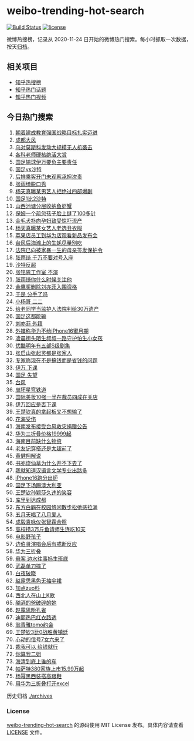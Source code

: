 # weibo-trending-hot-search

[![Build Status](https://github.com/justjavac/weibo-trending-hot-search/workflows/ci/badge.svg?branch=master)](https://github.com/justjavac/weibo-trending-hot-search/actions)
[![license](https://img.shields.io/github/license/justjavac/weibo-trending-hot-search)](https://github.com/justjavac/weibo-trending-hot-search/blob/master/LICENSE)

微博热搜榜，记录从 2020-11-24 日开始的微博热门搜索。每小时抓取一次数据，按天[归档](./archives)。

## 相关项目

- [知乎热搜榜](https://github.com/justjavac/zhihu-trending-top-search)
- [知乎热门话题](https://github.com/justjavac/zhihu-trending-hot-questions)
- [知乎热门视频](https://github.com/justjavac/zhihu-trending-hot-video)

## 今日热门搜索

<!-- BEGIN -->
<!-- 最后更新时间 Wed Sep 11 2024 05:13:00 GMT+0800 (China Standard Time) -->

1. [朝着建成教育强国战略目标扎实迈进](https://s.weibo.com//weibo?q=%23%E6%9C%9D%E7%9D%80%E5%BB%BA%E6%88%90%E6%95%99%E8%82%B2%E5%BC%BA%E5%9B%BD%E6%88%98%E7%95%A5%E7%9B%AE%E6%A0%87%E6%89%8E%E5%AE%9E%E8%BF%88%E8%BF%9B%23&Refer=new_time)
1. [成都大风](https://s.weibo.com//weibo?q=%E6%88%90%E9%83%BD%E5%A4%A7%E9%A3%8E&t=31&band_rank=1&Refer=top)
1. [乌对莫斯科发动大规模无人机袭击](https://s.weibo.com//weibo?q=%23%E4%B9%8C%E5%AF%B9%E8%8E%AB%E6%96%AF%E7%A7%91%E5%8F%91%E5%8A%A8%E5%A4%A7%E8%A7%84%E6%A8%A1%E6%97%A0%E4%BA%BA%E6%9C%BA%E8%A2%AD%E5%87%BB%23&t=31&band_rank=17&Refer=top)
1. [各科老师硬核绝活大赏](https://s.weibo.com//weibo?q=%23%E5%90%84%E7%A7%91%E8%80%81%E5%B8%88%E7%A1%AC%E6%A0%B8%E7%BB%9D%E6%B4%BB%E5%A4%A7%E8%B5%8F%23&t=31&band_rank=3&Refer=top)
1. [国足输球伊万要负主要责任](https://s.weibo.com//weibo?q=%23%E5%9B%BD%E8%B6%B3%E8%BE%93%E7%90%83%E4%BC%8A%E4%B8%87%E8%A6%81%E8%B4%9F%E4%B8%BB%E8%A6%81%E8%B4%A3%E4%BB%BB%23&t=31&band_rank=27&Refer=top)
1. [国足vs沙特](https://s.weibo.com//weibo?q=%23%E5%9B%BD%E8%B6%B3vs%E6%B2%99%E7%89%B9%23&t=31&band_rank=1&Refer=top)
1. [后排乘客开门未观察承担次责](https://s.weibo.com//weibo?q=%23%E5%90%8E%E6%8E%92%E4%B9%98%E5%AE%A2%E5%BC%80%E9%97%A8%E6%9C%AA%E8%A7%82%E5%AF%9F%E6%89%BF%E6%8B%85%E6%AC%A1%E8%B4%A3%23&t=31&band_rank=20&Refer=top)
1. [张雨绮脱口秀](https://s.weibo.com//weibo?q=%E5%BC%A0%E9%9B%A8%E7%BB%AE%E8%84%B1%E5%8F%A3%E7%A7%80&t=31&band_rank=18&Refer=top)
1. [杨天真曝某男艺人拒绝过四部爆剧](https://s.weibo.com//weibo?q=%23%E6%9D%A8%E5%A4%A9%E7%9C%9F%E6%9B%9D%E6%9F%90%E7%94%B7%E8%89%BA%E4%BA%BA%E6%8B%92%E7%BB%9D%E8%BF%87%E5%9B%9B%E9%83%A8%E7%88%86%E5%89%A7%23&t=31&band_rank=2&Refer=top)
1. [国足1比2沙特](https://s.weibo.com//weibo?q=%23%E5%9B%BD%E8%B6%B31%E6%AF%942%E6%B2%99%E7%89%B9%23&t=31&band_rank=20&Refer=top)
1. [山西池塘分层收纳鱼虾蟹](https://s.weibo.com//weibo?q=%23%E5%B1%B1%E8%A5%BF%E6%B1%A0%E5%A1%98%E5%88%86%E5%B1%82%E6%94%B6%E7%BA%B3%E9%B1%BC%E8%99%BE%E8%9F%B9%23&t=31&band_rank=10&Refer=top)
1. [保姆一个疏忽孩子脸上缝了100多针](https://s.weibo.com//weibo?q=%23%E4%BF%9D%E5%A7%86%E4%B8%80%E4%B8%AA%E7%96%8F%E5%BF%BD%E5%AD%A9%E5%AD%90%E8%84%B8%E4%B8%8A%E7%BC%9D%E4%BA%86100%E5%A4%9A%E9%92%88%23&t=31&band_rank=12&Refer=top)
1. [金毛犬扑向孕妇致受惊吓流产](https://s.weibo.com//weibo?q=%23%E9%87%91%E6%AF%9B%E7%8A%AC%E6%89%91%E5%90%91%E5%AD%95%E5%A6%87%E8%87%B4%E5%8F%97%E6%83%8A%E5%90%93%E6%B5%81%E4%BA%A7%23&t=31&band_rank=11&Refer=top)
1. [杨天真曝某女艺人老选丑衣服](https://s.weibo.com//weibo?q=%23%E6%9D%A8%E5%A4%A9%E7%9C%9F%E6%9B%9D%E6%9F%90%E5%A5%B3%E8%89%BA%E4%BA%BA%E8%80%81%E9%80%89%E4%B8%91%E8%A1%A3%E6%9C%8D%23&t=31&band_rank=12&Refer=top)
1. [苹果店员工到华为店观看新品发布会](https://s.weibo.com//weibo?q=%23%E8%8B%B9%E6%9E%9C%E5%BA%97%E5%91%98%E5%B7%A5%E5%88%B0%E5%8D%8E%E4%B8%BA%E5%BA%97%E8%A7%82%E7%9C%8B%E6%96%B0%E5%93%81%E5%8F%91%E5%B8%83%E4%BC%9A%23&t=31&band_rank=37&Refer=top)
1. [台风后海滩上的生蚝尽量别吃](https://s.weibo.com//weibo?q=%23%E5%8F%B0%E9%A3%8E%E5%90%8E%E6%B5%B7%E6%BB%A9%E4%B8%8A%E7%9A%84%E7%94%9F%E8%9A%9D%E5%B0%BD%E9%87%8F%E5%88%AB%E5%90%83%23&t=31&band_rank=24&Refer=top)
1. [法院已向被家暴一生的母亲签发保护令](https://s.weibo.com//weibo?q=%23%E6%B3%95%E9%99%A2%E5%B7%B2%E5%90%91%E8%A2%AB%E5%AE%B6%E6%9A%B4%E4%B8%80%E7%94%9F%E7%9A%84%E6%AF%8D%E4%BA%B2%E7%AD%BE%E5%8F%91%E4%BF%9D%E6%8A%A4%E4%BB%A4%23&t=31&band_rank=10&Refer=top)
1. [张雨绮 千万不要对号入座](https://s.weibo.com//weibo?q=%E5%BC%A0%E9%9B%A8%E7%BB%AE%20%E5%8D%83%E4%B8%87%E4%B8%8D%E8%A6%81%E5%AF%B9%E5%8F%B7%E5%85%A5%E5%BA%A7&t=31&band_rank=7&Refer=top)
1. [沙特反超](https://s.weibo.com//weibo?q=%E6%B2%99%E7%89%B9%E5%8F%8D%E8%B6%85&t=31&band_rank=38&Refer=top)
1. [张铭恩工作室 不演](https://s.weibo.com//weibo?q=%E5%BC%A0%E9%93%AD%E6%81%A9%E5%B7%A5%E4%BD%9C%E5%AE%A4%20%E4%B8%8D%E6%BC%94&t=31&band_rank=15&Refer=top)
1. [张雨绮你什么时候关注他](https://s.weibo.com//weibo?q=%23%E5%BC%A0%E9%9B%A8%E7%BB%AE%E4%BD%A0%E4%BB%80%E4%B9%88%E6%97%B6%E5%80%99%E5%85%B3%E6%B3%A8%E4%BB%96%23&t=31&band_rank=13&Refer=top)
1. [金鹰奖删除刘亦菲入围资格](https://s.weibo.com//weibo?q=%23%E9%87%91%E9%B9%B0%E5%A5%96%E5%88%A0%E9%99%A4%E5%88%98%E4%BA%A6%E8%8F%B2%E5%85%A5%E5%9B%B4%E8%B5%84%E6%A0%BC%23&t=31&band_rank=4&Refer=top)
1. [于是 分手了吗](https://s.weibo.com//weibo?q=%E4%BA%8E%E6%98%AF%20%E5%88%86%E6%89%8B%E4%BA%86%E5%90%97&t=31&band_rank=21&Refer=top)
1. [小杨哥 二二](https://s.weibo.com//weibo?q=%E5%B0%8F%E6%9D%A8%E5%93%A5%20%E4%BA%8C%E4%BA%8C&t=31&band_rank=22&Refer=top)
1. [给老同学当监护人法院判给30万遗产](https://s.weibo.com//weibo?q=%23%E7%BB%99%E8%80%81%E5%90%8C%E5%AD%A6%E5%BD%93%E7%9B%91%E6%8A%A4%E4%BA%BA%E6%B3%95%E9%99%A2%E5%88%A4%E7%BB%9930%E4%B8%87%E9%81%97%E4%BA%A7%23&t=31&band_rank=28&Refer=top)
1. [国足这都能输](https://s.weibo.com//weibo?q=%23%E5%9B%BD%E8%B6%B3%E8%BF%99%E9%83%BD%E8%83%BD%E8%BE%93%23&t=31&band_rank=6&Refer=top)
1. [刘亦菲 外籍](https://s.weibo.com//weibo?q=%E5%88%98%E4%BA%A6%E8%8F%B2%20%E5%A4%96%E7%B1%8D&t=31&band_rank=14&Refer=top)
1. [外媒称华为不给iPhone16蜜月期](https://s.weibo.com//weibo?q=%23%E5%A4%96%E5%AA%92%E7%A7%B0%E5%8D%8E%E4%B8%BA%E4%B8%8D%E7%BB%99iPhone16%E8%9C%9C%E6%9C%88%E6%9C%9F%23&t=31&band_rank=30&Refer=top)
1. [凌晨街头陌生叔叔一路守护怕生小女孩](https://s.weibo.com//weibo?q=%23%E5%87%8C%E6%99%A8%E8%A1%97%E5%A4%B4%E9%99%8C%E7%94%9F%E5%8F%94%E5%8F%94%E4%B8%80%E8%B7%AF%E5%AE%88%E6%8A%A4%E6%80%95%E7%94%9F%E5%B0%8F%E5%A5%B3%E5%AD%A9%23&t=31&band_rank=27&Refer=top)
1. [优酷明年有五部S级剧集](https://s.weibo.com//weibo?q=%23%E4%BC%98%E9%85%B7%E6%98%8E%E5%B9%B4%E6%9C%89%E4%BA%94%E9%83%A8S%E7%BA%A7%E5%89%A7%E9%9B%86%23&t=31&band_rank=29&Refer=top)
1. [张启山张起灵都是张家人](https://s.weibo.com//weibo?q=%E5%BC%A0%E5%90%AF%E5%B1%B1%E5%BC%A0%E8%B5%B7%E7%81%B5%E9%83%BD%E6%98%AF%E5%BC%A0%E5%AE%B6%E4%BA%BA&t=31&band_rank=31&Refer=top)
1. [专家称现在不是搞钱而是省钱的问题](https://s.weibo.com//weibo?q=%23%E4%B8%93%E5%AE%B6%E7%A7%B0%E7%8E%B0%E5%9C%A8%E4%B8%8D%E6%98%AF%E6%90%9E%E9%92%B1%E8%80%8C%E6%98%AF%E7%9C%81%E9%92%B1%E7%9A%84%E9%97%AE%E9%A2%98%23&t=31&band_rank=32&Refer=top)
1. [伊万 下课](https://s.weibo.com//weibo?q=%E4%BC%8A%E4%B8%87%20%E4%B8%8B%E8%AF%BE&t=31&band_rank=5&Refer=top)
1. [国足 失望](https://s.weibo.com//weibo?q=%E5%9B%BD%E8%B6%B3%20%E5%A4%B1%E6%9C%9B&t=31&band_rank=35&Refer=top)
1. [台风](https://s.weibo.com//weibo?q=%E5%8F%B0%E9%A3%8E&t=31&band_rank=34&Refer=top)
1. [崩坏星穹铁道](https://s.weibo.com//weibo?q=%E5%B4%A9%E5%9D%8F%E6%98%9F%E7%A9%B9%E9%93%81%E9%81%93&t=31&band_rank=49&Refer=top)
1. [国际美妆10强一半在裁员四成在关店](https://s.weibo.com//weibo?q=%23%E5%9B%BD%E9%99%85%E7%BE%8E%E5%A6%8610%E5%BC%BA%E4%B8%80%E5%8D%8A%E5%9C%A8%E8%A3%81%E5%91%98%E5%9B%9B%E6%88%90%E5%9C%A8%E5%85%B3%E5%BA%97%23&t=31&band_rank=10&Refer=top)
1. [伊万回应是否下课](https://s.weibo.com//weibo?q=%23%E4%BC%8A%E4%B8%87%E5%9B%9E%E5%BA%94%E6%98%AF%E5%90%A6%E4%B8%8B%E8%AF%BE%23&t=31&band_rank=43&Refer=top)
1. [王楚钦真的拿起板又不想输了](https://s.weibo.com//weibo?q=%23%E7%8E%8B%E6%A5%9A%E9%92%A6%E7%9C%9F%E7%9A%84%E6%8B%BF%E8%B5%B7%E6%9D%BF%E5%8F%88%E4%B8%8D%E6%83%B3%E8%BE%93%E4%BA%86%23&t=31&band_rank=8&Refer=top)
1. [花海受伤](https://s.weibo.com//weibo?q=%E8%8A%B1%E6%B5%B7%E5%8F%97%E4%BC%A4&t=31&band_rank=16&Refer=top)
1. [海南发布接受台风救灾捐赠公告](https://s.weibo.com//weibo?q=%23%E6%B5%B7%E5%8D%97%E5%8F%91%E5%B8%83%E6%8E%A5%E5%8F%97%E5%8F%B0%E9%A3%8E%E6%95%91%E7%81%BE%E6%8D%90%E8%B5%A0%E5%85%AC%E5%91%8A%23&t=31&band_rank=9&Refer=top)
1. [华为三折叠价格19999起](https://s.weibo.com//weibo?q=%E5%8D%8E%E4%B8%BA%E4%B8%89%E6%8A%98%E5%8F%A0%E4%BB%B7%E6%A0%BC19999%E8%B5%B7&t=31&band_rank=50&Refer=top)
1. [海南目前缺什么物资](https://s.weibo.com//weibo?q=%23%E6%B5%B7%E5%8D%97%E7%9B%AE%E5%89%8D%E7%BC%BA%E4%BB%80%E4%B9%88%E7%89%A9%E8%B5%84%23&t=31&band_rank=19&Refer=top)
1. [老友记穿搭还是太超前了](https://s.weibo.com//weibo?q=%E8%80%81%E5%8F%8B%E8%AE%B0%E7%A9%BF%E6%90%AD%E8%BF%98%E6%98%AF%E5%A4%AA%E8%B6%85%E5%89%8D%E4%BA%86&t=31&band_rank=45&Refer=top)
1. [黄健翔解说](https://s.weibo.com//weibo?q=%E9%BB%84%E5%81%A5%E7%BF%94%E8%A7%A3%E8%AF%B4&t=31&band_rank=47&Refer=top)
1. [书亦烧仙草为什么开不下去了](https://s.weibo.com//weibo?q=%23%E4%B9%A6%E4%BA%A6%E7%83%A7%E4%BB%99%E8%8D%89%E4%B8%BA%E4%BB%80%E4%B9%88%E5%BC%80%E4%B8%8D%E4%B8%8B%E5%8E%BB%E4%BA%86%23&t=31&band_rank=25&Refer=top)
1. [我就知道汉语言文学专业出路多](https://s.weibo.com//weibo?q=%E6%88%91%E5%B0%B1%E7%9F%A5%E9%81%93%E6%B1%89%E8%AF%AD%E8%A8%80%E6%96%87%E5%AD%A6%E4%B8%93%E4%B8%9A%E5%87%BA%E8%B7%AF%E5%A4%9A&t=31&band_rank=23&Refer=top)
1. [iPhone16跑分出炉](https://s.weibo.com//weibo?q=%23iPhone16%E8%B7%91%E5%88%86%E5%87%BA%E7%82%89%23&t=31&band_rank=35&Refer=top)
1. [国足下场踢澳大利亚](https://s.weibo.com//weibo?q=%23%E5%9B%BD%E8%B6%B3%E4%B8%8B%E5%9C%BA%E8%B8%A2%E6%BE%B3%E5%A4%A7%E5%88%A9%E4%BA%9A%23&t=31&band_rank=36&Refer=top)
1. [王楚钦孙颖莎久违的笑容](https://s.weibo.com//weibo?q=%E7%8E%8B%E6%A5%9A%E9%92%A6%E5%AD%99%E9%A2%96%E8%8E%8E%E4%B9%85%E8%BF%9D%E7%9A%84%E7%AC%91%E5%AE%B9&t=31&band_rank=32&Refer=top)
1. [库里到达成都](https://s.weibo.com//weibo?q=%23%E5%BA%93%E9%87%8C%E5%88%B0%E8%BE%BE%E6%88%90%E9%83%BD%23&t=31&band_rank=26&Refer=top)
1. [东方白鹳在校园悠闲散步松弛感拉满](https://s.weibo.com//weibo?q=%23%E4%B8%9C%E6%96%B9%E7%99%BD%E9%B9%B3%E5%9C%A8%E6%A0%A1%E5%9B%AD%E6%82%A0%E9%97%B2%E6%95%A3%E6%AD%A5%E6%9D%BE%E5%BC%9B%E6%84%9F%E6%8B%89%E6%BB%A1%23&t=31&band_rank=23&Refer=top)
1. [五月天唱了八月爱人](https://s.weibo.com//weibo?q=%23%E4%BA%94%E6%9C%88%E5%A4%A9%E5%94%B1%E4%BA%86%E5%85%AB%E6%9C%88%E7%88%B1%E4%BA%BA%23&t=31&band_rank=33&Refer=top)
1. [成毅袁咏仪张智霖合照](https://s.weibo.com//weibo?q=%23%E6%88%90%E6%AF%85%E8%A2%81%E5%92%8F%E4%BB%AA%E5%BC%A0%E6%99%BA%E9%9C%96%E5%90%88%E7%85%A7%23&t=31&band_rank=24&Refer=top)
1. [高校捞3万斤鱼请师生连吃10天](https://s.weibo.com//weibo?q=%23%E9%AB%98%E6%A0%A1%E6%8D%9E3%E4%B8%87%E6%96%A4%E9%B1%BC%E8%AF%B7%E5%B8%88%E7%94%9F%E8%BF%9E%E5%90%8310%E5%A4%A9%23&t=31&band_rank=20&Refer=top)
1. [电影野孩子](https://s.weibo.com//weibo?q=%E7%94%B5%E5%BD%B1%E9%87%8E%E5%AD%A9%E5%AD%90&t=31&band_rank=42&Refer=top)
1. [边伯贤演唱会后有戒断反应](https://s.weibo.com//weibo?q=%23%E8%BE%B9%E4%BC%AF%E8%B4%A4%E6%BC%94%E5%94%B1%E4%BC%9A%E5%90%8E%E6%9C%89%E6%88%92%E6%96%AD%E5%8F%8D%E5%BA%94%23&t=31&band_rank=45&Refer=top)
1. [华为三折叠](https://s.weibo.com//weibo?q=%23%E5%8D%8E%E4%B8%BA%E4%B8%89%E6%8A%98%E5%8F%A0%23&t=31&band_rank=50&Refer=top)
1. [悬案 边水往事妈生班底](https://s.weibo.com//weibo?q=%E6%82%AC%E6%A1%88%20%E8%BE%B9%E6%B0%B4%E5%BE%80%E4%BA%8B%E5%A6%88%E7%94%9F%E7%8F%AD%E5%BA%95&t=31&band_rank=30&Refer=top)
1. [武磊单刀摔了](https://s.weibo.com//weibo?q=%23%E6%AD%A6%E7%A3%8A%E5%8D%95%E5%88%80%E6%91%94%E4%BA%86%23&t=31&band_rank=44&Refer=top)
1. [白夜破晓](https://s.weibo.com//weibo?q=%E7%99%BD%E5%A4%9C%E7%A0%B4%E6%99%93&t=31&band_rank=41&Refer=top)
1. [赵露思黑色无袖伞裙](https://s.weibo.com//weibo?q=%23%E8%B5%B5%E9%9C%B2%E6%80%9D%E9%BB%91%E8%89%B2%E6%97%A0%E8%A2%96%E4%BC%9E%E8%A3%99%23&t=31&band_rank=39&Refer=top)
1. [加点zuo料](https://s.weibo.com//weibo?q=%23%E5%8A%A0%E7%82%B9zuo%E6%96%99%23&t=31&band_rank=49&Refer=top)
1. [西北人在山上K歌](https://s.weibo.com//weibo?q=%23%E8%A5%BF%E5%8C%97%E4%BA%BA%E5%9C%A8%E5%B1%B1%E4%B8%8AK%E6%AD%8C%23&t=31&band_rank=10&Refer=top)
1. [酗酒的爸破碎的她](https://s.weibo.com//weibo?q=%E9%85%97%E9%85%92%E7%9A%84%E7%88%B8%E7%A0%B4%E7%A2%8E%E7%9A%84%E5%A5%B9&t=31&band_rank=40&Refer=top)
1. [赵露思粉孔雀](https://s.weibo.com//weibo?q=%23%E8%B5%B5%E9%9C%B2%E6%80%9D%E7%B2%89%E5%AD%94%E9%9B%80%23&t=31&band_rank=34&Refer=top)
1. [迪丽热巴红衣路透](https://s.weibo.com//weibo?q=%E8%BF%AA%E4%B8%BD%E7%83%AD%E5%B7%B4%E7%BA%A2%E8%A1%A3%E8%B7%AF%E9%80%8F&t=31&band_rank=43&Refer=top)
1. [翁青雅tomo约会](https://s.weibo.com//weibo?q=%23%E7%BF%81%E9%9D%92%E9%9B%85tomo%E7%BA%A6%E4%BC%9A%23&t=31&band_rank=48&Refer=top)
1. [王楚钦3比0战胜黄镇廷](https://s.weibo.com//weibo?q=%23%E7%8E%8B%E6%A5%9A%E9%92%A63%E6%AF%940%E6%88%98%E8%83%9C%E9%BB%84%E9%95%87%E5%BB%B7%23&t=31&band_rank=45&Refer=top)
1. [心动的信号7女六来了](https://s.weibo.com//weibo?q=%23%E5%BF%83%E5%8A%A8%E7%9A%84%E4%BF%A1%E5%8F%B77%E5%A5%B3%E5%85%AD%E6%9D%A5%E4%BA%86%23&t=31&band_rank=42&Refer=top)
1. [裁我可以 给钱就行](https://s.weibo.com//weibo?q=%E8%A3%81%E6%88%91%E5%8F%AF%E4%BB%A5%20%E7%BB%99%E9%92%B1%E5%B0%B1%E8%A1%8C&t=31&band_rank=25&Refer=top)
1. [你算我二姐](https://s.weibo.com//weibo?q=%23%E4%BD%A0%E7%AE%97%E6%88%91%E4%BA%8C%E5%A7%90%23&t=31&band_rank=28&Refer=top)
1. [海清到底上谁的车](https://s.weibo.com//weibo?q=%23%E6%B5%B7%E6%B8%85%E5%88%B0%E5%BA%95%E4%B8%8A%E8%B0%81%E7%9A%84%E8%BD%A6%23&t=31&band_rank=29&Refer=top)
1. [帕萨特380家族上市15.99万起](https://s.weibo.com//weibo?q=%23%E5%B8%95%E8%90%A8%E7%89%B9380%E5%AE%B6%E6%97%8F%E4%B8%8A%E5%B8%8215.99%E4%B8%87%E8%B5%B7%23&t=31&band_rank=41&Refer=top)
1. [杨幂黑西装搭高跟鞋](https://s.weibo.com//weibo?q=%23%E6%9D%A8%E5%B9%82%E9%BB%91%E8%A5%BF%E8%A3%85%E6%90%AD%E9%AB%98%E8%B7%9F%E9%9E%8B%23&t=31&band_rank=46&Refer=top)
1. [用华为三折叠打开excel](https://s.weibo.com//weibo?q=%E7%94%A8%E5%8D%8E%E4%B8%BA%E4%B8%89%E6%8A%98%E5%8F%A0%E6%89%93%E5%BC%80excel&t=31&band_rank=49&Refer=top)

<!-- END -->

历史归档 [./archives](./archives)

### License

[weibo-trending-hot-search](https://github.com/justjavac/weibo-trending-hot-search) 的源码使用 MIT License
发布。具体内容请查看 [LICENSE](./LICENSE) 文件。
